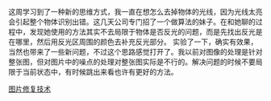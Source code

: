 这周学习到了一种新的思维方式，我一直在想怎么去掉物体的光线，因为光线太亮会引起整个物体识别出错。这几天公司专门招了一个做算法的妹子。在和她聊的过程中，发现她使用的方法其实不去局限于物体是否反光的问题，而是先找出反光是在哪里，然后用反光区周围的颜色去补充反光部分。
实验了一下，确实有效果，当然也带来了一些新问题，不过这个思路感觉打开了。我以前对图像的处理是针对整张图，但对图片中的噪点的处理对整张图实际是不行的。解决问题的时候不要局限于当前状态中，有时候跳出来看也许有更好的方法。

[图片修复技术](https://www.cnblogs.com/skyfsm/p/6888213.html)
